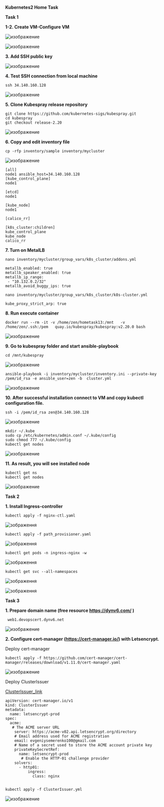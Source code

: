 **Kubernetes2 Home Task**

**Task 1**

**1-2. Create VM-Configure VM**

![изображение](https://user-images.githubusercontent.com/97990456/216844811-813e2bde-f654-49f2-9355-0a0ec1971c22.png)

![изображение](https://user-images.githubusercontent.com/97990456/216844976-9107fdd9-0a13-4ae3-996e-61e2a8a655c8.png)

**3. Add SSH public key**

![изображение](https://user-images.githubusercontent.com/97990456/216845182-454d4848-6d41-474a-bc23-a70a81d37226.png)

**4. Test SSH connection from local machine**

 ```
 ssh 34.140.160.128
 ```

![изображение](https://user-images.githubusercontent.com/97990456/216845428-d816dd53-0f5a-4b3e-88ff-fbf7362f6063.png)

**5. Clone Kubespray release  repository**

 ```
 git clone https://github.com/kubernetes-sigs/kubespray.git
 cd kubespray
 git checkout release-2.20
 ```

![изображение](https://user-images.githubusercontent.com/97990456/216848705-73543da2-c2f3-4759-b81d-5ba5ae60ab9f.png)

**6. Copy and edit inventory file**

```
cp -rfp inventory/sample inventory/mycluster
```

![изображение](https://user-images.githubusercontent.com/97990456/216849266-e698e74e-5bd9-4c89-ae91-42e35b95d6e6.png)

```
[all]
node1 ansible_host=34.140.160.128
[kube_control_plane]
node1

[etcd]
node1

[kube_node]
node1

[calico_rr]

[k8s_cluster:children]
kube_control_plane
kube_node
calico_rr
```

**7. Turn on MetalLB**

 ```
 nano inventory/mycluster/group_vars/k8s_cluster/addons.yml
 ```

 ```
 metallb_enabled: true
 metallb_speaker_enabled: true
 metallb_ip_range:
  - "10.132.0.2/32"
 metallb_avoid_buggy_ips: true
 ```

 ```
 nano inventory/mycluster/group_vars/k8s_cluster/k8s-cluster.yml
 ```
 
 ```
 kube_proxy_strict_arp: true
 ```
 
**8. Run execute container**

 ```
 docker run --rm -it -v /home/zen/hometask13:/mnt   -v /home/zen/.ssh:/pem   quay.io/kubespray/kubespray:v2.20.0 bash
 ```
 
 ![изображение](https://user-images.githubusercontent.com/97990456/216852985-1911d512-b709-4750-a9c1-7cf78d95ea2d.png)
 
 **9. Go to kubespray folder and start ansible-playbook**
 
 ```
 cd /mnt/kubespray
 ```

![изображение](https://user-images.githubusercontent.com/97990456/216853115-afdf1138-52e8-4656-8e94-15dadea08088.png)

 ```
 ansible-playbook -i inventory/mycluster/inventory.ini --private-key /pem/id_rsa -e ansible_user=zen -b  cluster.yml
 ```

![изображение](https://user-images.githubusercontent.com/97990456/216856731-3c992b4e-ab6c-48b1-8024-38be15b143e2.png)


**10. After successful installation connect to VM and copy kubectl configuration file.**

 ```
 ssh -i /pem/id_rsa zen@34.140.160.128
 ```

![изображение](https://user-images.githubusercontent.com/97990456/216857259-87d84acb-15bd-4743-8c88-a5292d7e2fc4.png)

 ```
 mkdir ~/.kube
 sudo cp /etc/kubernetes/admin.conf ~/.kube/config
 sudo chmod 777 ~/.kube/config
 kubectl get nodes
 ```
![изображение](https://user-images.githubusercontent.com/97990456/216857469-9a4bc82c-3fe0-4009-b8fb-2d1a8ecb7142.png)


**11. As result, you will see installed node**

 ```
 kubectl get ns
 kubectl get nodes
 ```
![изображение](https://user-images.githubusercontent.com/97990456/216857769-531e3672-4e12-4105-ad85-0073c3674016.png)

**Task 2**

**1. Install Ingress-controller**

 ```
 kubectl apply -f nginx-ctl.yaml
 ```

![зображення](https://user-images.githubusercontent.com/97990456/216997140-2c964535-fa29-4ed5-aabe-2a2444d8d33d.png)

 ```
 kubectl apply -f path_provisioner.yaml
 ```

![зображення](https://user-images.githubusercontent.com/97990456/216998669-407e7890-4441-4442-90bf-953961ac085d.png)


 ```
 kubectl get pods -n ingress-nginx -w
 ```

![зображення](https://user-images.githubusercontent.com/97990456/216999046-ce066dfc-5d30-41af-9267-cbda422a72d1.png)


 ```
 kubectl get svc --all-namespaces
 ```
 
![зображення](https://user-images.githubusercontent.com/97990456/217000608-bd3b1440-6ca7-4054-945f-c17522afce9f.png)

![зображення](https://user-images.githubusercontent.com/97990456/217249038-b0561ef5-82d8-4f0f-afd9-458a071e8ac4.png)

**Task 3**

**1. Prepare domain name (free resource https://dynv6.com/ )**

```
 web1.devopscert.dynv6.net
```

![изображение](https://user-images.githubusercontent.com/97990456/217100029-71011b06-f74a-4519-9844-534d6a5220a2.png)


**2.	Configure cert-manager (https://cert-manager.io/) with Letsencrypt.**


Deploy cert-manager

```
kubectl apply -f https://github.com/cert-manager/cert-manager/releases/download/v1.11.0/cert-manager.yaml
```

![изображение](https://user-images.githubusercontent.com/97990456/217093145-0ab923ce-2b7e-44da-8f2f-a317490c749d.png)



Deploy   ClusterIssuer

[ClusterIssuer_link](files/ClusterIssuer.yml)

```
apiVersion: cert-manager.io/v1
kind: ClusterIssuer
metadata:
  name: letsencrypt-prod
spec:
  acme:
   # The ACME server URL
    server: https://acme-v02.api.letsencrypt.org/directory
    # Email address used for ACME registration
    email: evgeniysemerenko100@gmail.com
    # Name of a secret used to store the ACME account private key
    privateKeySecretRef:
      name: letsencrypt-prod
       # Enable the HTTP-01 challenge provider
    solvers:
      - http01:
          ingress:
            class: nginx
```

```

kubectl apply -f ClusterIssuer.yml
```

![изображение](https://user-images.githubusercontent.com/97990456/217102288-e2356a9a-1a70-4d5b-98ae-f1530065b1fa.png)
